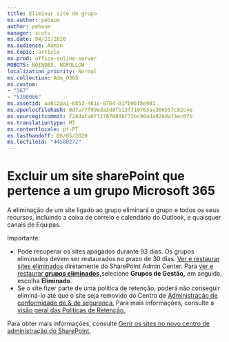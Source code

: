 ```yaml
---
title: Eliminar site de grupo
ms.author: pebaum
author: pebaum
manager: scotv
ms.date: 04/21/2020
ms.audience: Admin
ms.topic: article
ms.prod: office-online-server
ROBOTS: NOINDEX, NOFOLLOW
localization_priority: Normal
ms.collection: Adm_O365
ms.custom:
- "567"
- "5200006"
ms.assetid: aa6c2aa1-6853-461c-8764-01fb96f8e981
ms.openlocfilehash: 0d7a77f09eda3d8fb13f710763ac366557c82c4e
ms.sourcegitcommit: f28dafa0f727870038f72bc904da926daf4ec07b
ms.translationtype: MT
ms.contentlocale: pt-PT
ms.lasthandoff: 06/05/2020
ms.locfileid: "44580272"
---
```

# <a name="delete-a-sharepoint-site-that-belongs-to-a-microsoft-365-group"></a>Excluir um site sharePoint que pertence a um grupo Microsoft 365

A eliminação de um site ligado ao grupo eliminará o grupo e todos os seus recursos, incluindo a caixa de correio e calendário do Outlook, e quaisquer canais de Equipas.
  
Importante:

- Pode recuperar os sites apagados durante 93 dias. Os grupos eliminados devem ser restaurados no prazo de 30 dias. [Ver e restaurar sites eliminados](https://admin.microsoft.com/sharepoint?page=recyclebin&modern=true) diretamente do SharePoint Admin Center. Para [ver e restaurar **grupos eliminados,**](https://outlook.office.com/people/group/deleted)selecione **Grupos de Gestão,** em seguida, escolha **Eliminado**.
- Se o site fizer parte de uma política de retenção, poderá não conseguir eliminá-lo até que o site seja removido do Centro de [Administração de conformidade de & de segurança.](https://protection.office.com/?rfr=AdminCenter#/retention) Para mais informações, consulte a [visão geral das Políticas de Retenção.](https://docs.microsoft.com/microsoft-365/compliance/retention-policies)
  
Para obter mais informações, consulte [Gerir os sites no novo centro de administração do SharePoint.](https://docs.microsoft.com/sharepoint/manage-sites-in-new-admin-center)
